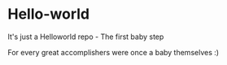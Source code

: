 # Hello-world
It's just a Helloworld repo - The first baby step

For every great accomplishers were once a baby themselves :)
